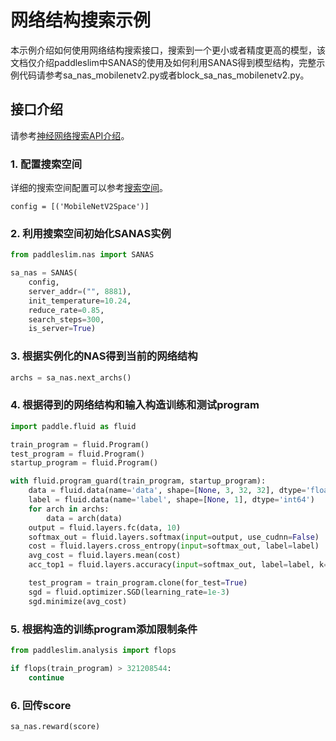 # 网络结构搜索示例

本示例介绍如何使用网络结构搜索接口，搜索到一个更小或者精度更高的模型，该文档仅介绍paddleslim中SANAS的使用及如何利用SANAS得到模型结构，完整示例代码请参考sa_nas_mobilenetv2.py或者block_sa_nas_mobilenetv2.py。

## 接口介绍
请参考<a href='../api/nas_api.md'>神经网络搜索API介绍</a>。

### 1. 配置搜索空间

详细的搜索空间配置可以参考<a href='../search_space.md'>搜索空间</a>。
```
config = [('MobileNetV2Space')]

```

### 2. 利用搜索空间初始化SANAS实例
```python
from paddleslim.nas import SANAS

sa_nas = SANAS(
    config,
    server_addr=("", 8881),
    init_temperature=10.24,
    reduce_rate=0.85,
    search_steps=300,
    is_server=True)

```

### 3. 根据实例化的NAS得到当前的网络结构
```python
archs = sa_nas.next_archs()
```

### 4. 根据得到的网络结构和输入构造训练和测试program
```python
import paddle.fluid as fluid

train_program = fluid.Program()
test_program = fluid.Program()
startup_program = fluid.Program()

with fluid.program_guard(train_program, startup_program):
    data = fluid.data(name='data', shape=[None, 3, 32, 32], dtype='float32')
    label = fluid.data(name='label', shape=[None, 1], dtype='int64')
    for arch in archs:
        data = arch(data)
    output = fluid.layers.fc(data, 10)
    softmax_out = fluid.layers.softmax(input=output, use_cudnn=False)
    cost = fluid.layers.cross_entropy(input=softmax_out, label=label)
    avg_cost = fluid.layers.mean(cost)
    acc_top1 = fluid.layers.accuracy(input=softmax_out, label=label, k=1)

    test_program = train_program.clone(for_test=True)
    sgd = fluid.optimizer.SGD(learning_rate=1e-3)
    sgd.minimize(avg_cost)

```

### 5. 根据构造的训练program添加限制条件
```python
from paddleslim.analysis import flops

if flops(train_program) > 321208544:
    continue
```

### 6. 回传score
```python
sa_nas.reward(score)
```
